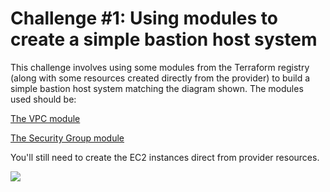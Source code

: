 # Challenge #1: Using modules to create a simple bastion host system

This challenge involves using some modules from the Terraform registry (along with some resources created directly from the provider) to build a simple bastion host system matching the diagram shown.  The modules used should be:

[The VPC module](https://registry.terraform.io/modules/terraform-aws-modules/vpc/aws/2.17.0) 

[The Security Group module](https://registry.terraform.io/modules/terraform-aws-modules/security-group/aws/3.1.0)

You'll still need to create the EC2 instances direct from provider resources.

![](./bastion.png=300x300)
